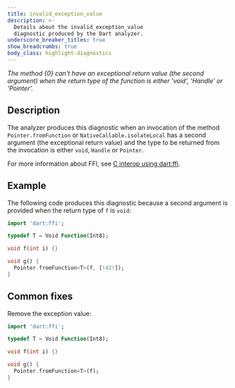 ```yaml
---
title: invalid_exception_value
description: >-
  Details about the invalid_exception_value
  diagnostic produced by the Dart analyzer.
underscore_breaker_titles: true
show_breadcrumbs: true
body_class: highlight-diagnostics
---
```


_The method {0} can't have an exceptional return value (the second argument)
when the return type of the function is either 'void', 'Handle' or 'Pointer'._

## Description

The analyzer produces this diagnostic when an invocation of the method
`Pointer.fromFunction` or `NativeCallable.isolateLocal`
has a second argument (the exceptional return
value) and the type to be returned from the invocation is either `void`,
`Handle` or `Pointer`.

For more information about FFI, see [C interop using dart:ffi][ffi].

## Example

The following code produces this diagnostic because a second argument is
provided when the return type of `f` is `void`:

```dart
import 'dart:ffi';

typedef T = Void Function(Int8);

void f(int i) {}

void g() {
  Pointer.fromFunction<T>(f, [!42!]);
}
```

## Common fixes

Remove the exception value:

```dart
import 'dart:ffi';

typedef T = Void Function(Int8);

void f(int i) {}

void g() {
  Pointer.fromFunction<T>(f);
}
```

[ffi]: /interop/c-interop
